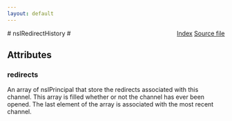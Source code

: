 ```yaml
---
layout: default
---
```

<div class='links' style='float:right'><a href="../index.html">Index</a>
<a href="http://dxr.mozilla.org/mozilla-central/source/netwerk/base/public/nsIRedirectHistory.idl">Source file</a>
</div>
# nsIRedirectHistory #

## Attributes ##

### redirects ###
  
An array of nsIPrincipal that store the redirects associated with this  
channel. This array is filled whether or not the channel has ever been  
opened. The last element of the array is associated with the most recent  
channel.  
  
